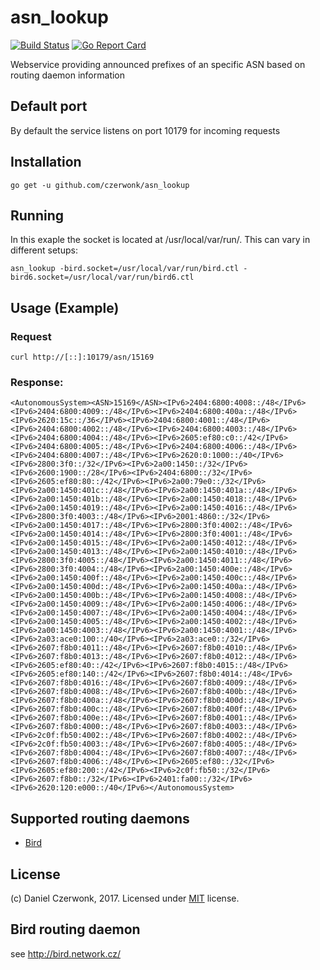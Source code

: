 # asn_lookup
[![Build Status](https://travis-ci.org/czerwonk/asn_lookup.svg)][travis]
[![Go Report Card](https://goreportcard.com/badge/github.com/czerwonk/asn_lookup)][goreportcard]

Webservice providing announced prefixes of an specific ASN based on routing daemon information

## Default port
By default the service listens on port 10179 for incoming requests

## Installation
```
go get -u github.com/czerwonk/asn_lookup
```

## Running
In this exaple the socket is located at /usr/local/var/run/. This can vary in different setups:
```
asn_lookup -bird.socket=/usr/local/var/run/bird.ctl -bird6.socket=/usr/local/var/run/bird6.ctl
```

## Usage (Example)
### Request
```
curl http://[::]:10179/asn/15169
```

### Response:
```
<AutonomousSystem><ASN>15169</ASN><IPv6>2404:6800:4008::/48</IPv6><IPv6>2404:6800:4009::/48</IPv6><IPv6>2404:6800:400a::/48</IPv6><IPv6>2620:15c::/36</IPv6><IPv6>2404:6800:4001::/48</IPv6><IPv6>2404:6800:4002::/48</IPv6><IPv6>2404:6800:4003::/48</IPv6><IPv6>2404:6800:4004::/48</IPv6><IPv6>2605:ef80:c0::/42</IPv6><IPv6>2404:6800:4005::/48</IPv6><IPv6>2404:6800:4006::/48</IPv6><IPv6>2404:6800:4007::/48</IPv6><IPv6>2620:0:1000::/40</IPv6><IPv6>2800:3f0::/32</IPv6><IPv6>2a00:1450::/32</IPv6><IPv6>2600:1900::/28</IPv6><IPv6>2404:6800::/32</IPv6><IPv6>2605:ef80:80::/42</IPv6><IPv6>2a00:79e0::/32</IPv6><IPv6>2a00:1450:401c::/48</IPv6><IPv6>2a00:1450:401a::/48</IPv6><IPv6>2a00:1450:401b::/48</IPv6><IPv6>2a00:1450:4018::/48</IPv6><IPv6>2a00:1450:4019::/48</IPv6><IPv6>2a00:1450:4016::/48</IPv6><IPv6>2800:3f0:4003::/48</IPv6><IPv6>2001:4860::/32</IPv6><IPv6>2a00:1450:4017::/48</IPv6><IPv6>2800:3f0:4002::/48</IPv6><IPv6>2a00:1450:4014::/48</IPv6><IPv6>2800:3f0:4001::/48</IPv6><IPv6>2a00:1450:4015::/48</IPv6><IPv6>2a00:1450:4012::/48</IPv6><IPv6>2a00:1450:4013::/48</IPv6><IPv6>2a00:1450:4010::/48</IPv6><IPv6>2800:3f0:4005::/48</IPv6><IPv6>2a00:1450:4011::/48</IPv6><IPv6>2800:3f0:4004::/48</IPv6><IPv6>2a00:1450:400e::/48</IPv6><IPv6>2a00:1450:400f::/48</IPv6><IPv6>2a00:1450:400c::/48</IPv6><IPv6>2a00:1450:400d::/48</IPv6><IPv6>2a00:1450:400a::/48</IPv6><IPv6>2a00:1450:400b::/48</IPv6><IPv6>2a00:1450:4008::/48</IPv6><IPv6>2a00:1450:4009::/48</IPv6><IPv6>2a00:1450:4006::/48</IPv6><IPv6>2a00:1450:4007::/48</IPv6><IPv6>2a00:1450:4004::/48</IPv6><IPv6>2a00:1450:4005::/48</IPv6><IPv6>2a00:1450:4002::/48</IPv6><IPv6>2a00:1450:4003::/48</IPv6><IPv6>2a00:1450:4001::/48</IPv6><IPv6>2a03:ace0:100::/40</IPv6><IPv6>2a03:ace0::/32</IPv6><IPv6>2607:f8b0:4011::/48</IPv6><IPv6>2607:f8b0:4010::/48</IPv6><IPv6>2607:f8b0:4013::/48</IPv6><IPv6>2607:f8b0:4012::/48</IPv6><IPv6>2605:ef80:40::/42</IPv6><IPv6>2607:f8b0:4015::/48</IPv6><IPv6>2605:ef80:140::/42</IPv6><IPv6>2607:f8b0:4014::/48</IPv6><IPv6>2607:f8b0:4016::/48</IPv6><IPv6>2607:f8b0:4009::/48</IPv6><IPv6>2607:f8b0:4008::/48</IPv6><IPv6>2607:f8b0:400b::/48</IPv6><IPv6>2607:f8b0:400a::/48</IPv6><IPv6>2607:f8b0:400d::/48</IPv6><IPv6>2607:f8b0:400c::/48</IPv6><IPv6>2607:f8b0:400f::/48</IPv6><IPv6>2607:f8b0:400e::/48</IPv6><IPv6>2607:f8b0:4001::/48</IPv6><IPv6>2607:f8b0:4000::/48</IPv6><IPv6>2607:f8b0:4003::/48</IPv6><IPv6>2c0f:fb50:4002::/48</IPv6><IPv6>2607:f8b0:4002::/48</IPv6><IPv6>2c0f:fb50:4003::/48</IPv6><IPv6>2607:f8b0:4005::/48</IPv6><IPv6>2607:f8b0:4004::/48</IPv6><IPv6>2607:f8b0:4007::/48</IPv6><IPv6>2607:f8b0:4006::/48</IPv6><IPv6>2605:ef80::/32</IPv6><IPv6>2605:ef80:200::/42</IPv6><IPv6>2c0f:fb50::/32</IPv6><IPv6>2607:f8b0::/32</IPv6><IPv6>2401:fa00::/32</IPv6><IPv6>2620:120:e000::/40</IPv6></AutonomousSystem>
```

## Supported routing daemons
* [Bird](http://bird.network.cz/)

## License
(c) Daniel Czerwonk, 2017. Licensed under [MIT](LICENSE) license.

## Bird routing daemon
see http://bird.network.cz/

[travis]: https://travis-ci.org/czerwonk/asn_lookup
[goreportcard]: https://goreportcard.com/report/github.com/czerwonk/asn_lookup

